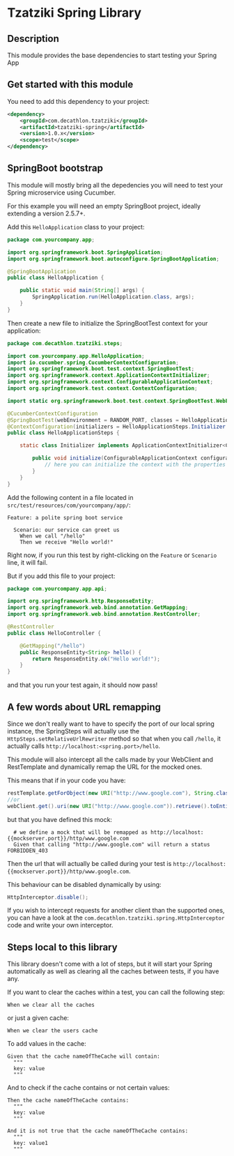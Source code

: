 Tzatziki Spring Library
======

## Description

This module provides the base dependencies to start testing your Spring App

## Get started with this module

You need to add this dependency to your project:

```xml
<dependency>
    <groupId>com.decathlon.tzatziki</groupId>
    <artifactId>tzatziki-spring</artifactId>
    <version>1.0.x</version>
    <scope>test</scope>
</dependency>
```

## SpringBoot bootstrap

This module will mostly bring all the depedencies you will need to test your Spring microservice using Cucumber.

For this example you will need an empty SpringBoot project, ideally extending a version 2.5.7+.

Add this `HelloApplication` class to your project:

```java
package com.yourcompany.app;

import org.springframework.boot.SpringApplication;
import org.springframework.boot.autoconfigure.SpringBootApplication;

@SpringBootApplication
public class HelloApplication {

    public static void main(String[] args) {
        SpringApplication.run(HelloApplication.class, args);
    }
}
```

Then create a new file to initialize the SpringBootTest context for your application:

```java
package com.decathlon.tzatziki.steps;

import com.yourcompany.app.HelloApplication;
import io.cucumber.spring.CucumberContextConfiguration;
import org.springframework.boot.test.context.SpringBootTest;
import org.springframework.context.ApplicationContextInitializer;
import org.springframework.context.ConfigurableApplicationContext;
import org.springframework.test.context.ContextConfiguration;

import static org.springframework.boot.test.context.SpringBootTest.WebEnvironment.RANDOM_PORT;

@CucumberContextConfiguration
@SpringBootTest(webEnvironment = RANDOM_PORT, classes = HelloApplication.class)
@ContextConfiguration(initializers = HelloApplicationSteps.Initializer.class)
public class HelloApplicationSteps {

    static class Initializer implements ApplicationContextInitializer<ConfigurableApplicationContext> {

        public void initialize(ConfigurableApplicationContext configurableApplicationContext) {
            // here you can initialize the context with the properties needed by your application.
        }
    }
}
```

Add the following content in a file located in `src/test/resources/com/yourcompany/app/`:
```gherkin
Feature: a polite spring boot service 

  Scenario: our service can greet us
    When we call "/hello"
    Then we receive "Hello world!"
```

Right now, if you run this test by right-clicking on the `Feature` or `Scenario` line, it will fail.

But if you add this file to your project:
```java
package com.yourcompany.app.api;

import org.springframework.http.ResponseEntity;
import org.springframework.web.bind.annotation.GetMapping;
import org.springframework.web.bind.annotation.RestController;

@RestController
public class HelloController {

    @GetMapping("/hello")
    public ResponseEntity<String> hello() {
        return ResponseEntity.ok("Hello world!");
    }
}
```

and that you run your test again, it should now pass!

## A few words about URL remapping

Since we don't really want to have to specify the port of our local spring instance, the SpringSteps will actually use the `HttpSteps.setRelativeUrlRewriter` method
so that when you call `/hello`, it actually calls `http://localhost:<spring.port>/hello`. 

This module will also intercept all the calls made by your WebClient and RestTemplate and dynamically remap the URL for the mocked ones.

This means that if in your code you have:
```java
restTemplate.getForObject(new URI("http://www.google.com"), String.class);
//or
webClient.get().uri(new URI("http://www.google.com")).retrieve().toEntity(String.class);
```

but that you have defined this mock:
```gherkin
  # we define a mock that will be remapped as http://localhost:{{mockserver.port}}/http/www.google.com
  Given that calling "http://www.google.com" will return a status FORBIDDEN_403
```

Then the url that will actually be called during your test is `http://localhost:{{mockserver.port}}/http/www.google.com`.

This behaviour can be disabled dynamically by using:
```java
HttpInterceptor.disable();
```

If you wish to intercept requests for another client than the supported ones, 
you can have a look at the `com.decathlon.tzatziki.spring.HttpInterceptor` code and write your own interceptor.

## Steps local to this library

This library doesn't come with a lot of steps, but it will start your Spring automatically 
as well as clearing all the caches between tests, if you have any.

If you want to clear the caches within a test, you can call the following step:
```gherkin
When we clear all the caches
```

or just a given cache:
```gherkin
When we clear the users cache
```

To add values in the cache:
```gherkin
Given that the cache nameOfTheCache will contain:
  """
  key: value
  """
```

And to check if the cache contains or not certain values:
```gherkin
Then the cache nameOfTheCache contains:
  """
  key: value
  """

And it is not true that the cache nameOfTheCache contains:
  """
  key: value1
  """
```
